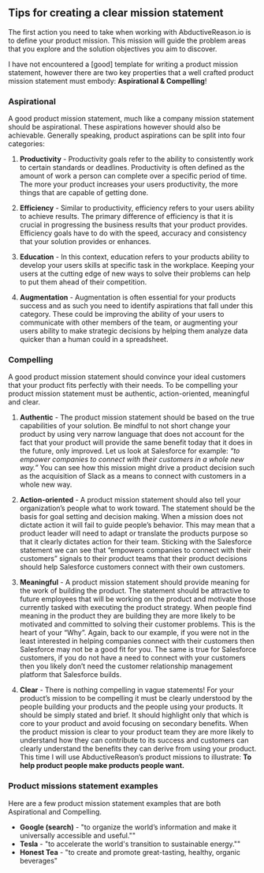
## Tips for creating a clear mission statement

The first action you need to take when working with AbductiveReason.io is to define your product mission. This mission will guide the problem areas that you explore and the solution objectives you aim to discover.

I have not encountered a [good] template for writing a product mission statement, however there are two key properties that a well crafted product mission statement must embody: <b>Aspirational & Compelling</b>!

### Aspirational
A good product mission statement, much like a company mission statement should be aspirational. These aspirations however should also be achievable. Generally speaking, product aspirations can be split into four categories:

1. <b>Productivity</b> - Productivity goals refer to the ability to consistently work to certain standards or deadlines. Productivity is often defined as the amount of work a person can complete over a specific period of time. The more your product increases your users productivity, the more things that are capable of getting done.

2. <b>Efficiency</b> - Similar to productivity, efficiency refers to your users ability to achieve results. The primary difference of efficiency is that it is crucial in progressing the business results that your product provides. Efficiency goals have to do with the speed, accuracy and consistency that your solution provides or enhances.

3. <b>Education</b> - In this context, education refers to your products ability to develop your users skills at specific task in the workplace. Keeping your users at the cutting edge of new ways to solve their problems can help to put them ahead of their competition.

4. <b>Augmentation</b> - Augmentation is often essential for your products success and as such you need to identify aspirations that fall under this category. These could be improving the ability of your users to communicate with other members of the team, or augmenting your users ability to make strategic decisions by helping them analyze data quicker than a human could in a spreadsheet.

### Compelling

A good product mission statement should convince your ideal customers that  your product fits perfectly with their needs. To be compelling your product mission statement must be authentic, action-oriented, meaningful and clear.

1. <b>Authentic</b> - The product mission statement should be based on the true capabilities of your solution. Be mindful to not short change your product by using very narrow language that does not account for the fact that your product will provide the same benefit today that it does in the future, only improved.  Let us look at Salesforce for example: <i>“to empower companies to connect with their customers in a whole new way.”</i> You can see how this mission might drive a product decision such as the acquisition of Slack as a means to connect with customers in a whole new way.

2. <b>Action-oriented</b> - A product mission statement should also tell your organization’s people what to work toward. The statement should be the basis for goal setting and decision making. When a mission does not dictate action it will fail to guide people’s behavior. This may mean that a product leader will need to adapt or translate the products purpose so that it clearly dictates action for their team. Sticking with the Salesforce statement we can see that “empowers companies to connect with their customers” signals to their product teams that their product decisions should help Salesforce customers connect with their own customers.

3. <b>Meaningful</b> - A product mission statement should provide meaning for the work of  building the product. The statement should be attractive to future employees that will be working on the product and motivate those currently tasked with executing the product strategy. When people find meaning in the product they are building they are more likely to be motivated and committed to solving their customer problems. This is the heart of your  “Why”. Again, back to our example, if you were not in the least interested in helping companies connect with their customers then Salesforce may not be a good fit for you. The same is true for Salesforce customers, if you do not have a need to connect with your customers then you likely don’t need the customer relationship management platform that Salesforce builds.

4. <b>Clear</b> - There is nothing compelling in vague statements! For your product’s mission to be compelling it must be clearly understood by the people building your products and the people using your products. It should be simply stated and brief. It should highlight only that which is core to your product and avoid focusing on secondary benefits. When the product mission is clear to your product team they are more likely to understand how they can contribute to its success and customers can clearly understand the benefits they can derive from using your product. This time I will use AbductiveReason’s product missions to illustrate: <b>To help product people make products people want.</b>


### Product missions statement examples

Here are a few product mission statement examples that are both Aspirational and Compelling.

- <b>Google (search)</b> - "to organize the world’s information and make it universally accessible and useful.""
- <b>Tesla</b> - "to accelerate the world's transition to sustainable energy.""
- <b>Honest Tea</b> - "to create and promote great-tasting, healthy, organic beverages"
